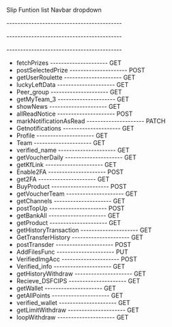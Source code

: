 <!-- @format -->

Slip Funtion
list Navbar dropdown

<!-- - init
- call
- cleanInput
- changePassword
- getOrder --------------------- GET
- loadList
- checkLoginStatusWithRefreshToken --------------------- POST
- askDeviceIdFun
- menuhome
- unShowMenuPage
- checkIsLogin
- updateLoginStatus
- getLocalToken
- refreshToken
- refreshTokenFun --------------------- POST
- WS
- checkLogin
- registerFun --------------------- POST
- SendOTP --------------------- POST
- scroller
- getQRcode --------------------- GET
- loginFun --------------------- POST -->

<p>------------------------------------------</p>
<p>------------------------------------------</p>
<p>------------------------------------------</p>

<!-- - init and call -->
<!-- - cleanInput -->
  <!-- - changePassword -->
  <!-- - getOrder --------------------- GET -->
  <!-- - loadList -->
<!-- - checkLoginStatusWithRefreshToken --------------------- POST -->
<!-- - askDeviceIdFun -->
<!-- - menuhome -->
  <!-- - unShowMenuPage -->
  <!-- - checkIsLogin -->
  <!-- - updateLoginStatus -->
  <!-- - getLocalToken -->
  <!-- - refreshToken -->
  <!-- - refreshTokenFun --------------------- POST -->
  <!-- - WS -->
<!-- - checkLogin -->
<!-- - registerFun --------------------- POST -->
<!-- - SendOTP --------------------- POST -->
  <!-- - scroller -->
  <!-- - getQRcode --------------------- GET -->
<!-- - loginFun --------------------- POST -->
  <!-- - sentCancelOrder --------------------- PUT -->
  <!-- - getRedeemHis --------------------- GET -->
  <!-- - calPage --------------------- GET -->
  <!-- - getPointCoins --------------------- GET -->
  <!-- - updateDevice --------------------- PUT -->
  <!-- - Con --------------------- GET -->
  <!-- - postOrderNow --------------------- POST -->
  <!-- - getAddress --------------------- GET -->
  <!-- - getCodeDisCountVoucher --------------------- GET -->
  <!-- - getCodeDisCountMember --------------------- GET -->
<!-- - GetDataCustomerPurchaseReportStatics --------------------- GET -->
  <!-- - GetDataCustomer --------------------- GET -->
  <!-- - getDeviceAll --------------------- GET -->
  <!-- - PreviewImg --------------------- PUT -->
  <!-- - PreviewImg_2 --------------------- PUT -->
  <!-- - CreateDistributor --------------------- POST -->
  <!-- - DeleteAddress --------------------- DELETE -->
  <!-- - EditAddress --------------------- PUT -->
  <!-- - GetAddressID --------------------- GET -->
  <!-- - forgotPass --------------------- POST -->
  <!-- - sendOTP_Forgot --------------------- POST -->
  <!-- - getProfile --------------------- GET -->
  <!-- - sendApi --------------------- POST -->
  <!-- - checkSimulated --------------------- GET -->
  <!-- - getRecommendProduct --------------------- GET -->
  <!-- - getAllProduct --------------------- GET -->
<!-- - checkIn --------------------- POST -->
  <!-- - getCheckIn --------------------- GET -->
  <!-- - getIncomeAndExpenditureDetails --------------------- GET -->
  <!-- - GetAddress --------------------- GET -->
  <!-- - getMemberTier --------------------- GET -->
  <!-- - RestartPin --------------------- PATCH -->
  <!-- - GetBill --------------------- GET -->
  <!-- - GetSolarDeviceAll --------------------- GET -->
  <!-- - GetDataMonitor --------------------- GET -->
  <!-- - getMyDevice --------------------- GET -->
  <!-- - CreateAddress --------------------- POST -->
  <!-- - GetNotification ---------------------GET -->
<!-- - sendRefund --------------------- PUT -->
  <!-- - genQR --------------------- PUT -->
  <!-- - AddSlipPayment --------------------- PUT -->
<!-- - UpdateSlipPayment --------------------- PUT -->
  <!-- - GetPaymentStatistic --------------------- GET -->
  <!-- - showCart --------------------- GET -->
  <!-- - update_quantity --------------------- PUT -->
  <!-- - delete_id --------------------- DELETE -->
  <!-- - confirmOrder --------------------- POST -->
  <!-- - getDetailProduct --------------------- PUT -->
  <!-- - GetSalesData --------------------- GET -->
  <!-- - postRedeem --------------------- POST -->
  <!-- - GetReportData --------------------- GET -->
  <!-- - chartFlowDay --------------------- GET -->
  <!-- - chartFlowMonth --------------------- GET -->
  <!-- - chartFlowYear --------------------- GET -->
  <!-- - chartFlowTotal --------------------- GET -->
  <!-- - chargePower --------------------- GET -->
  <!-- - updateProfile --------------------- PUT -->
  <!-- - AddAvatar --------------------- PUT -->
  <!-- - UpdateAvatar --------------------- patch -->
  <!-- - getAll --------------------- GET -->
<!-- - AddSlipPayment --------------------- PUT -->
  <!-- - UpdateSlipPayment --------------------- POST -->
  <!-- - getTransaction --------------------- GET -->
  <!-- - postTransfer --------------------- POST -->
  <!-- - showOrder --------------------- GET -->
  <!-- - getUserData --------------------- GET -->
  <!-- - get_dataTransaction --------------------- GET -->
<!-- - getFinancialAlipay --------------------- GET -->
<!-- - deleteAlipay --------------------- DELETE -->
<!-- - historyFunction --------------------- GET -->
<!-- - getFinancialBank --------------------- GET -->
<!-- - deleteBank --------------------- DELETE -->
<!-- - sendMessage --------------------- POST -->
<!-- - getCheckIn --------------------- GET -->
<!-- - checkInBonus --------------------- POST -->
<!-- - get2FAconvert_DSF --------------------- GET -->
<!-- - verify2faconvert_DSF --------------------- POST -->
<!-- - postconvert_DSFCIPS --------------------- POST -->
<!-- - get2FATrade --------------------- GET -->
<!-- - verify2faTrade --------------------- POST -->
<!-- - postWithdraw --------------------- POST -->
<!-- - postConvert --------------------- POST -->
<!-- - getFinancialPayments --------------------- GET -->
<!-- - checkPayMentMethod --------------------- GET -->
<!-- - feedback --------------------- POST -->
<!-- - getInstitution --------------------- GET -->
<!-- - getAnnouncement --------------------- GET -->
<!-- - news --------------------- GET -->
<!-- - first --------------------- POST -->
<!-- - redempiontcode --------------------- POST -->
<!-- - CheckMathCoupon --------------------- GET -->
<!-- - getnewgroup --------------------- GET -->
<!-- - profile_invite --------------------- GET -->
<!-- - getAnnouncement_viewID --------------------- GET -->
<!-- - getAnnouncement_view --------------------- GET -->
<!-- - getHistory --------------------- GET -->
<!-- - getVoucherInvite --------------------- GET -->
<!-- - postReceiveVouncher --------------------- POST -->
<!-- - getlevel --------------------- GET -->
- fetchPrizes --------------------- GET
- postSelectedPrize --------------------- POST
- getUserRoulette --------------------- GET
- luckyLeftData --------------------- GET
- Peer_group --------------------- GET
- getMyTeam_3 --------------------- GET
- showNews --------------------- GET
- allReadNotice --------------------- POST
- markNotificationAsRead --------------------- PATCH
- Getnotifications --------------------- GET
- Profile --------------------- GET
- Team --------------------- GET
- verified_name --------------------- GET
- getVoucherDaily --------------------- GET
- getKfLink --------------------- GET
- Enable2FA --------------------- POST
- get2FA --------------------- GET
- BuyProduct --------------------- POST
- getVoucherTeam --------------------- GET
- getChannels --------------------- GET
- postTopUp --------------------- POST
- getBankAll --------------------- GET
- getProduct --------------------- GET
- getHistoryTransaction --------------------- GET
- GetTransferHistory --------------------- GET
- postTransder --------------------- POST
- AddFilesFunc --------------------- PUT
- VerifiedImgAcc --------------------- POST
- Verified_info --------------------- GET
- getHistoryWithdraw --------------------- GET
- Recieve_DSFCIPS --------------------- GET
- getWallet --------------------- GET
- getAllPoints --------------------- GET
- verified_wallet --------------------- GET
- getLimitWithdraw --------------------- GET
- loopWithdraw --------------------- GET
